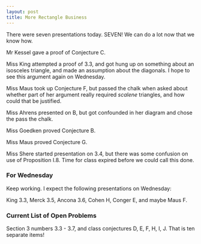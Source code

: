 ```yaml
---
layout: post
title: More Rectangle Business
---
```


There were seven presentations today. SEVEN! We can do a lot now that we know how.

Mr Kessel gave a proof of Conjecture C.

Miss King attempted a proof of 3.3, and got hung up on something about an isosceles
triangle, and made an assumption about the diagonals. I hope to see this argument
again on Wednesday.

Miss Maus took up Conjecture F, but passed the chalk when asked about whether part
of her argument really required _scalene_ triangles, and how could that be justified.

Miss Ahrens presented on B, but got confounded in her diagram and chose the pass
the chalk.

Miss Goedken proved Conjecture B.

Miss Maus proved Conjecture G.

Miss Shere started presentation on 3.4, but there was some confusion on use of
Proposition I.8. Time for class expired before we could call this done.

### For Wednesday

Keep working. I expect the following presentations on Wednesday:

King 3.3, Merck 3.5, Ancona 3.6, Cohen H, Conger E, and maybe Maus F.

### Current List of Open Problems

Section 3 numbers 3.3 - 3.7, and class conjectures D, E, F, H, I, J. That is ten
separate items! 

